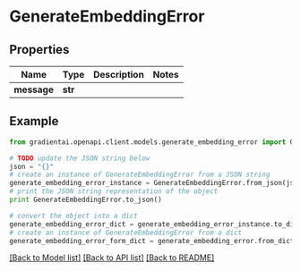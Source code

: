 # GenerateEmbeddingError


## Properties
Name | Type | Description | Notes
------------ | ------------- | ------------- | -------------
**message** | **str** |  | 

## Example

```python
from gradientai.openapi.client.models.generate_embedding_error import GenerateEmbeddingError

# TODO update the JSON string below
json = "{}"
# create an instance of GenerateEmbeddingError from a JSON string
generate_embedding_error_instance = GenerateEmbeddingError.from_json(json)
# print the JSON string representation of the object
print GenerateEmbeddingError.to_json()

# convert the object into a dict
generate_embedding_error_dict = generate_embedding_error_instance.to_dict()
# create an instance of GenerateEmbeddingError from a dict
generate_embedding_error_form_dict = generate_embedding_error.from_dict(generate_embedding_error_dict)
```
[[Back to Model list]](../README.md#documentation-for-models) [[Back to API list]](../README.md#documentation-for-api-endpoints) [[Back to README]](../README.md)


